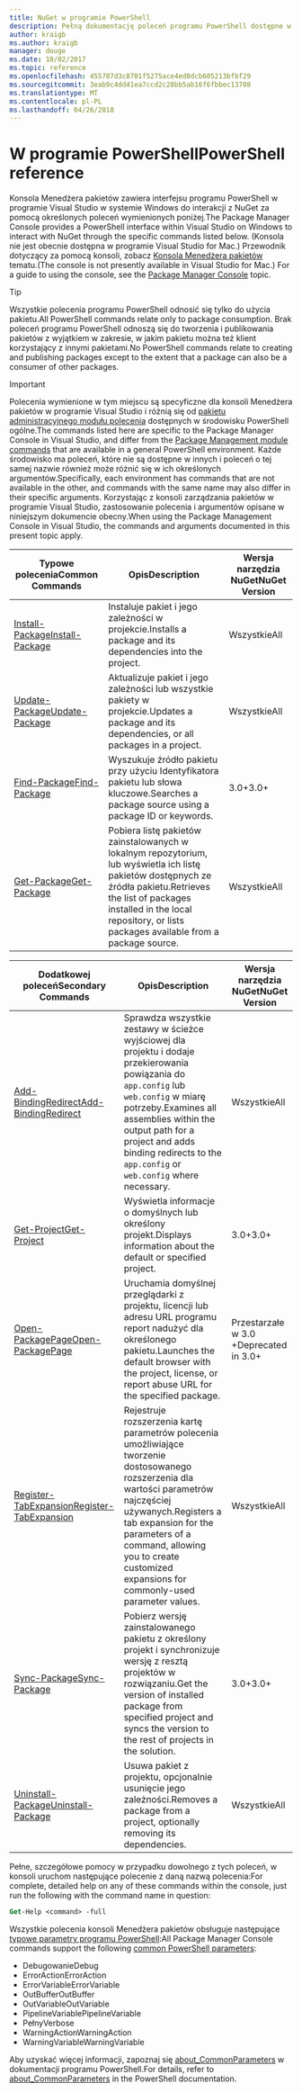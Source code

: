 ```yaml
---
title: NuGet w programie PowerShell
description: Pełną dokumentację poleceń programu PowerShell dostępne w konsoli Menedżera pakietów NuGet w programie Visual Studio.
author: kraigb
ms.author: kraigb
manager: douge
ms.date: 10/02/2017
ms.topic: reference
ms.openlocfilehash: 455787d3c8701f5275ace4ed0dcb605213bfbf29
ms.sourcegitcommit: 3eab9c4dd41ea7ccd2c28bb5ab16f6fbbec13708
ms.translationtype: MT
ms.contentlocale: pl-PL
ms.lasthandoff: 04/26/2018
---
```

# <a name="powershell-reference"></a><span data-ttu-id="c485c-103">W programie PowerShell</span><span class="sxs-lookup"><span data-stu-id="c485c-103">PowerShell reference</span></span>

<span data-ttu-id="c485c-104">Konsola Menedżera pakietów zawiera interfejsu programu PowerShell w programie Visual Studio w systemie Windows do interakcji z NuGet za pomocą określonych poleceń wymienionych poniżej.</span><span class="sxs-lookup"><span data-stu-id="c485c-104">The Package Manager Console provides a PowerShell interface within Visual Studio on Windows to interact with NuGet through the specific commands listed below.</span></span> <span data-ttu-id="c485c-105">(Konsola nie jest obecnie dostępna w programie Visual Studio for Mac.) Przewodnik dotyczący za pomocą konsoli, zobacz [Konsola Menedżera pakietów](../tools/package-manager-console.md) tematu.</span><span class="sxs-lookup"><span data-stu-id="c485c-105">(The console is not presently available in Visual Studio for Mac.) For a guide to using the console, see the [Package Manager Console](../tools/package-manager-console.md) topic.</span></span>

> [!Tip]
> <span data-ttu-id="c485c-106">Wszystkie polecenia programu PowerShell odnosić się tylko do użycia pakietu.</span><span class="sxs-lookup"><span data-stu-id="c485c-106">All PowerShell commands relate only to package consumption.</span></span> <span data-ttu-id="c485c-107">Brak poleceń programu PowerShell odnoszą się do tworzenia i publikowania pakietów z wyjątkiem w zakresie, w jakim pakietu można też klient korzystający z innymi pakietami.</span><span class="sxs-lookup"><span data-stu-id="c485c-107">No PowerShell commands relate to creating and publishing packages except to the extent that a package can also be a consumer of other packages.</span></span>

> [!Important]
> <span data-ttu-id="c485c-108">Polecenia wymienione w tym miejscu są specyficzne dla konsoli Menedżera pakietów w programie Visual Studio i różnią się od [pakietu administracyjnego modułu polecenia](/powershell/module/packagemanagement/?view=powershell-6) dostępnych w środowisku PowerShell ogólne.</span><span class="sxs-lookup"><span data-stu-id="c485c-108">The commands listed here are specific to the Package Manager Console in Visual Studio, and differ from the [Package Management module commands](/powershell/module/packagemanagement/?view=powershell-6) that are available in a general PowerShell environment.</span></span> <span data-ttu-id="c485c-109">Każde środowisko ma poleceń, które nie są dostępne w innych i poleceń o tej samej nazwie również może różnić się w ich określonych argumentów.</span><span class="sxs-lookup"><span data-stu-id="c485c-109">Specifically, each environment has commands that are not available in the other, and commands with the same name may also differ in their specific arguments.</span></span> <span data-ttu-id="c485c-110">Korzystając z konsoli zarządzania pakietów w programie Visual Studio, zastosowanie polecenia i argumentów opisane w niniejszym dokumencie obecny.</span><span class="sxs-lookup"><span data-stu-id="c485c-110">When using the Package Management Console in Visual Studio, the commands and arguments documented in this present topic apply.</span></span>

| <span data-ttu-id="c485c-111">Typowe polecenia</span><span class="sxs-lookup"><span data-stu-id="c485c-111">Common Commands</span></span> | <span data-ttu-id="c485c-112">Opis</span><span class="sxs-lookup"><span data-stu-id="c485c-112">Description</span></span> | <span data-ttu-id="c485c-113">Wersja narzędzia NuGet</span><span class="sxs-lookup"><span data-stu-id="c485c-113">NuGet Version</span></span> |
| --- | --- | --- |
| [<span data-ttu-id="c485c-114">Install-Package</span><span class="sxs-lookup"><span data-stu-id="c485c-114">Install-Package</span></span>](ps-ref-install-package.md) | <span data-ttu-id="c485c-115">Instaluje pakiet i jego zależności w projekcie.</span><span class="sxs-lookup"><span data-stu-id="c485c-115">Installs a package and its dependencies into the project.</span></span> | <span data-ttu-id="c485c-116">Wszystkie</span><span class="sxs-lookup"><span data-stu-id="c485c-116">All</span></span> |
| [<span data-ttu-id="c485c-117">Update-Package</span><span class="sxs-lookup"><span data-stu-id="c485c-117">Update-Package</span></span>](ps-ref-update-package.md) | <span data-ttu-id="c485c-118">Aktualizuje pakiet i jego zależności lub wszystkie pakiety w projekcie.</span><span class="sxs-lookup"><span data-stu-id="c485c-118">Updates a package and its dependencies, or all packages in a project.</span></span> | <span data-ttu-id="c485c-119">Wszystkie</span><span class="sxs-lookup"><span data-stu-id="c485c-119">All</span></span> |
| [<span data-ttu-id="c485c-120">Find-Package</span><span class="sxs-lookup"><span data-stu-id="c485c-120">Find-Package</span></span>](ps-ref-find-package.md) | <span data-ttu-id="c485c-121">Wyszukuje źródło pakietu przy użyciu Identyfikatora pakietu lub słowa kluczowe.</span><span class="sxs-lookup"><span data-stu-id="c485c-121">Searches a package source using a package ID or keywords.</span></span> | <span data-ttu-id="c485c-122">3.0+</span><span class="sxs-lookup"><span data-stu-id="c485c-122">3.0+</span></span> |
| [<span data-ttu-id="c485c-123">Get-Package</span><span class="sxs-lookup"><span data-stu-id="c485c-123">Get-Package</span></span>](ps-ref-get-package.md) | <span data-ttu-id="c485c-124">Pobiera listę pakietów zainstalowanych w lokalnym repozytorium, lub wyświetla ich listę pakietów dostępnych ze źródła pakietu.</span><span class="sxs-lookup"><span data-stu-id="c485c-124">Retrieves the list of packages installed in the local repository, or lists packages available from a package source.</span></span> | <span data-ttu-id="c485c-125">Wszystkie</span><span class="sxs-lookup"><span data-stu-id="c485c-125">All</span></span> |

| <span data-ttu-id="c485c-126">Dodatkowej poleceń</span><span class="sxs-lookup"><span data-stu-id="c485c-126">Secondary Commands</span></span> | <span data-ttu-id="c485c-127">Opis</span><span class="sxs-lookup"><span data-stu-id="c485c-127">Description</span></span> | <span data-ttu-id="c485c-128">Wersja narzędzia NuGet</span><span class="sxs-lookup"><span data-stu-id="c485c-128">NuGet Version</span></span> |
| --- | --- | --- |
| [<span data-ttu-id="c485c-129">Add-BindingRedirect</span><span class="sxs-lookup"><span data-stu-id="c485c-129">Add-BindingRedirect</span></span>](ps-ref-add-bindingredirect.md) | <span data-ttu-id="c485c-130">Sprawdza wszystkie zestawy w ścieżce wyjściowej dla projektu i dodaje przekierowania powiązania do `app.config` lub `web.config` w miarę potrzeby.</span><span class="sxs-lookup"><span data-stu-id="c485c-130">Examines all assemblies within the output path for a project and adds binding redirects to the `app.config` or `web.config` where necessary.</span></span> | <span data-ttu-id="c485c-131">Wszystkie</span><span class="sxs-lookup"><span data-stu-id="c485c-131">All</span></span> |
| [<span data-ttu-id="c485c-132">Get-Project</span><span class="sxs-lookup"><span data-stu-id="c485c-132">Get-Project</span></span>](ps-ref-get-project.md) | <span data-ttu-id="c485c-133">Wyświetla informacje o domyślnych lub określony projekt.</span><span class="sxs-lookup"><span data-stu-id="c485c-133">Displays information about the default or specified project.</span></span> | <span data-ttu-id="c485c-134">3.0+</span><span class="sxs-lookup"><span data-stu-id="c485c-134">3.0+</span></span> |
| [<span data-ttu-id="c485c-135">Open-PackagePage</span><span class="sxs-lookup"><span data-stu-id="c485c-135">Open-PackagePage</span></span>](ps-ref-open-packagepage.md) | <span data-ttu-id="c485c-136">Uruchamia domyślnej przeglądarki z projektu, licencji lub adresu URL programu report nadużyć dla określonego pakietu.</span><span class="sxs-lookup"><span data-stu-id="c485c-136">Launches the default browser with the project, license, or report abuse URL for the specified package.</span></span> | <span data-ttu-id="c485c-137">Przestarzałe w 3.0 +</span><span class="sxs-lookup"><span data-stu-id="c485c-137">Deprecated in 3.0+</span></span> |
| [<span data-ttu-id="c485c-138">Register-TabExpansion</span><span class="sxs-lookup"><span data-stu-id="c485c-138">Register-TabExpansion</span></span>](ps-ref-register-tabexpansion.md) | <span data-ttu-id="c485c-139">Rejestruje rozszerzenia kartę parametrów polecenia umożliwiające tworzenie dostosowanego rozszerzenia dla wartości parametrów najczęściej używanych.</span><span class="sxs-lookup"><span data-stu-id="c485c-139">Registers a tab expansion for the parameters of a command, allowing you to create customized expansions for commonly-used parameter values.</span></span> | <span data-ttu-id="c485c-140">Wszystkie</span><span class="sxs-lookup"><span data-stu-id="c485c-140">All</span></span> |
| [<span data-ttu-id="c485c-141">Sync-Package</span><span class="sxs-lookup"><span data-stu-id="c485c-141">Sync-Package</span></span>](ps-ref-sync-package.md) | <span data-ttu-id="c485c-142">Pobierz wersję zainstalowanego pakietu z określony projekt i synchronizuje wersję z resztą projektów w rozwiązaniu.</span><span class="sxs-lookup"><span data-stu-id="c485c-142">Get the version of installed package from specified project and syncs the version to the rest of projects in the solution.</span></span> | <span data-ttu-id="c485c-143">3.0+</span><span class="sxs-lookup"><span data-stu-id="c485c-143">3.0+</span></span> |
| [<span data-ttu-id="c485c-144">Uninstall-Package</span><span class="sxs-lookup"><span data-stu-id="c485c-144">Uninstall-Package</span></span>](ps-ref-uninstall-package.md) | <span data-ttu-id="c485c-145">Usuwa pakiet z projektu, opcjonalnie usunięcie jego zależności.</span><span class="sxs-lookup"><span data-stu-id="c485c-145">Removes a package from a project, optionally removing its dependencies.</span></span> | <span data-ttu-id="c485c-146">Wszystkie</span><span class="sxs-lookup"><span data-stu-id="c485c-146">All</span></span> |

<span data-ttu-id="c485c-147">Pełne, szczegółowe pomocy w przypadku dowolnego z tych poleceń, w konsoli uruchom następujące polecenie z daną nazwą polecenia:</span><span class="sxs-lookup"><span data-stu-id="c485c-147">For complete, detailed help on any of these commands within the console, just run the following with the command name in question:</span></span>

```ps
Get-Help <command> -full
```

<span data-ttu-id="c485c-148">Wszystkie polecenia konsoli Menedżera pakietów obsługuje następujące [typowe parametry programu PowerShell](http://go.microsoft.com/fwlink/?LinkID=113216):</span><span class="sxs-lookup"><span data-stu-id="c485c-148">All Package Manager Console commands support the following [common PowerShell parameters](http://go.microsoft.com/fwlink/?LinkID=113216):</span></span>

- <span data-ttu-id="c485c-149">Debugowanie</span><span class="sxs-lookup"><span data-stu-id="c485c-149">Debug</span></span>
- <span data-ttu-id="c485c-150">ErrorAction</span><span class="sxs-lookup"><span data-stu-id="c485c-150">ErrorAction</span></span>
- <span data-ttu-id="c485c-151">ErrorVariable</span><span class="sxs-lookup"><span data-stu-id="c485c-151">ErrorVariable</span></span>
- <span data-ttu-id="c485c-152">OutBuffer</span><span class="sxs-lookup"><span data-stu-id="c485c-152">OutBuffer</span></span>
- <span data-ttu-id="c485c-153">OutVariable</span><span class="sxs-lookup"><span data-stu-id="c485c-153">OutVariable</span></span>
- <span data-ttu-id="c485c-154">PipelineVariable</span><span class="sxs-lookup"><span data-stu-id="c485c-154">PipelineVariable</span></span>
- <span data-ttu-id="c485c-155">Pełny</span><span class="sxs-lookup"><span data-stu-id="c485c-155">Verbose</span></span>
- <span data-ttu-id="c485c-156">WarningAction</span><span class="sxs-lookup"><span data-stu-id="c485c-156">WarningAction</span></span>
- <span data-ttu-id="c485c-157">WarningVariable</span><span class="sxs-lookup"><span data-stu-id="c485c-157">WarningVariable</span></span>

<span data-ttu-id="c485c-158">Aby uzyskać więcej informacji, zapoznaj się [about_CommonParameters](http://go.microsoft.com/fwlink/?LinkID=113216) w dokumentacji programu PowerShell.</span><span class="sxs-lookup"><span data-stu-id="c485c-158">For details, refer to [about_CommonParameters](http://go.microsoft.com/fwlink/?LinkID=113216) in the PowerShell documentation.</span></span>

